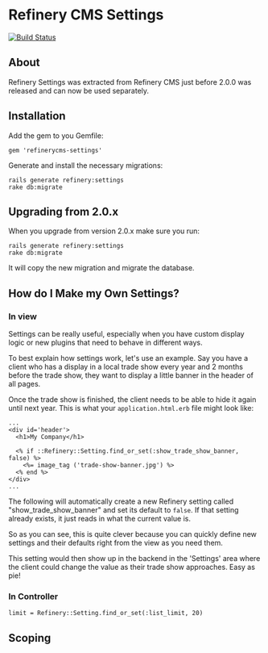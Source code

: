 # Refinery CMS Settings

[![Build Status](https://travis-ci.org/refinery/refinerycms-settings.svg?branch=master)](https://travis-ci.org/refinery/refinerycms-settings)

## About

Refinery Settings was extracted from Refinery CMS just before 2.0.0 was released
and can now be used separately.

## Installation
Add the gem to you Gemfile:

    gem 'refinerycms-settings'

Generate and install the necessary migrations:

    rails generate refinery:settings
    rake db:migrate

## Upgrading from 2.0.x
When you upgrade from version 2.0.x make sure you run:

    rails generate refinery:settings
    rake db:migrate

It will copy the new migration and migrate the database.

## How do I Make my Own Settings?

### In view

Settings can be really useful, especially when you have custom display logic or
new plugins that need to behave in different ways.

To best explain how settings work, let's use an example. Say you have a client
who has a display in a local trade show every year and 2 months before the trade
show, they want to display a little banner in the header of all pages.

Once the trade show is finished, the client needs to be able to hide it again
until next year. This is what your ``application.html.erb`` file might look like:

    ...
    <div id='header'>
      <h1>My Company</h1>

      <% if ::Refinery::Setting.find_or_set(:show_trade_show_banner, false) %>
        <%= image_tag ('trade-show-banner.jpg') %>
      <% end %>
    </div>
    ...

The following will automatically create a new Refinery setting called
"show_trade_show_banner" and set its default to ``false``.
If that setting already exists, it just reads in what the current value is.

So as you can see, this is quite clever because you can quickly define new settings
 and their defaults right from the view as you need them.

This setting would then show up in the backend in the 'Settings' area where the
client could change the value as their trade show approaches. Easy as pie!

### In Controller

    limit = Refinery::Setting.find_or_set(:list_limit, 20)


## Scoping


